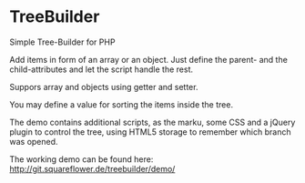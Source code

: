 TreeBuilder
===========

Simple Tree-Builder for PHP

Add items in form of an array or an object. Just define the parent- and the child-attributes and let the script handle the rest.

Suppors array and objects using getter and setter.

You may define a value for sorting the items inside the tree.

The demo contains additional scripts, as the marku, some CSS and a jQuery plugin to control the tree, using HTML5 storage to remember which branch was opened.

The working demo can be found here: http://git.squareflower.de/treebuilder/demo/
